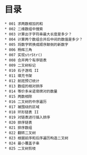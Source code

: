 # 目录
    * 001 求两数相加的和
    * 002 二维数组中搜索
    * 003 计算出子字符串最大长度是多少？
    * 004 计算两个数组合并后中间的数值是多少？
    * 005 将数字转换成顺序颠倒的新数字
    * 006 杨辉三角
    * 007 实现strStr()
    * 008 合并两个有序链表
    * 009 二叉树标记
    * 010 石子游戏 II
    * 011 填充书架
    * 012 航班预订统计
    * 013 数组的相对排序
    * 014 等价多米诺骨牌对的数量
    * 015 两数相除
    * 016 二叉树的中序遍历
    * 017 被围绕的区域
    * 018 环形链表 II
    * 019 对链表进行插入排序
    * 020 排序链表
    * 021 排序数组
    * 022 翻转二叉树
    * 023 根据前序和后序遍历构造二叉树
    * 024 最小覆盖子串
    * 025 二叉树剪枝